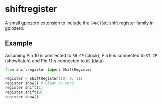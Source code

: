 # shiftregister
A small gpiozero extension to include the `74HCT595` shift register family in gpiozero.

## Example
Assuming Pin 10 is connected to `SH_CP` (clock), Pin 9 is connected to `ST_CP` (show/latch) and Pin 11 is connected to `DS` (data)

```python
from shiftregister import ShiftRegister

register = ShiftRegister(10, 9, 11)
register.show() # Clear to zero
register.shift(1)
register.shift(0)
register.show()
```
